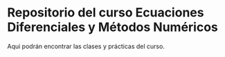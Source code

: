 # Repositorio del curso Ecuaciones Diferenciales y Métodos Numéricos

Aqui podrán encontrar las clases y prácticas del curso. 